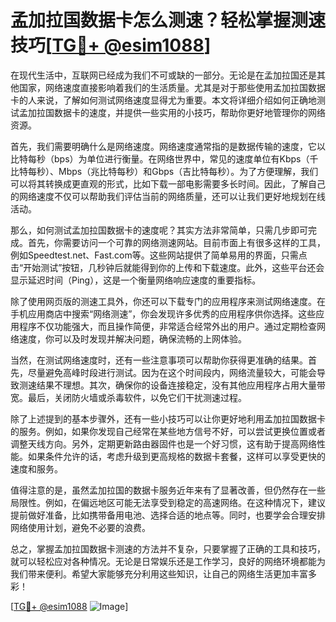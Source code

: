 # 孟加拉国数据卡怎么测速？轻松掌握测速技巧[[TG💪+ @esim1088](https://t.me/s/esim1088)]

在现代生活中，互联网已经成为我们不可或缺的一部分。无论是在孟加拉国还是其他国家，网络速度直接影响着我们的生活质量。尤其是对于那些使用孟加拉国数据卡的人来说，了解如何测试网络速度显得尤为重要。本文将详细介绍如何正确地测试孟加拉国数据卡的速度，并提供一些实用的小技巧，帮助你更好地管理你的网络资源。

首先，我们需要明确什么是网络速度。网络速度通常指的是数据传输的速度，它以比特每秒（bps）为单位进行衡量。在网络世界中，常见的速度单位有Kbps（千比特每秒）、Mbps（兆比特每秒）和Gbps（吉比特每秒）。为了方便理解，我们可以将其转换成更直观的形式，比如下载一部电影需要多长时间。因此，了解自己的网络速度不仅可以帮助我们评估当前的网络质量，还可以让我们更好地规划在线活动。

那么，如何测试孟加拉国数据卡的速度呢？其实方法非常简单，只需几步即可完成。首先，你需要访问一个可靠的网络测速网站。目前市面上有很多这样的工具，例如Speedtest.net、Fast.com等。这些网站提供了简单易用的界面，只需点击“开始测试”按钮，几秒钟后就能得到你的上传和下载速度。此外，这些平台还会显示延迟时间（Ping），这是一个衡量网络响应速度的重要指标。

除了使用网页版的测速工具外，你还可以下载专门的应用程序来测试网络速度。在手机应用商店中搜索“网络测速”，你会发现许多优秀的应用程序供你选择。这些应用程序不仅功能强大，而且操作简便，非常适合经常外出的用户。通过定期检查网络速度，你可以及时发现并解决问题，确保流畅的上网体验。

当然，在测试网络速度时，还有一些注意事项可以帮助你获得更准确的结果。首先，尽量避免高峰时段进行测试。因为在这个时间段内，网络流量较大，可能会导致测速结果不理想。其次，确保你的设备连接稳定，没有其他应用程序占用大量带宽。最后，关闭防火墙或杀毒软件，以免它们干扰测速过程。

除了上述提到的基本步骤外，还有一些小技巧可以让你更好地利用孟加拉国数据卡的服务。例如，如果你发现自己经常在某些地方信号不好，可以尝试更换位置或者调整天线方向。另外，定期更新路由器固件也是一个好习惯，这有助于提高网络性能。如果条件允许的话，考虑升级到更高规格的数据卡套餐，这样可以享受更快的速度和服务。

值得注意的是，虽然孟加拉国的数据卡服务近年来有了显著改善，但仍然存在一些局限性。例如，在偏远地区可能无法享受到稳定的高速网络。在这种情况下，建议提前做好准备，比如携带备用电池、选择合适的地点等。同时，也要学会合理安排网络使用计划，避免不必要的浪费。

总之，掌握孟加拉国数据卡测速的方法并不复杂，只要掌握了正确的工具和技巧，就可以轻松应对各种情况。无论是日常娱乐还是工作学习，良好的网络环境都能为我们带来便利。希望大家能够充分利用这些知识，让自己的网络生活更加丰富多彩！

[[TG💪+ @esim1088](https://t.me/s/esim1088) ![Image](https://i.postimg.cc/4NQfJmqS/Snipaste-2025-05-13-00-14-12.png)]